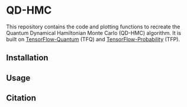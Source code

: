 # QD-HMC

This repository contains the code and plotting functions to recreate the Quantum Dynamical Hamiltonian Monte Carlo (QD-HMC) algorithm. It is built on [TensorFlow-Quantum](https://www.tensorflow.org/quantum) (TFQ) and [TensorFlow-Probability](https://www.tensorflow.org/probability) (TFP). 


## Installation


## Usage

## Citation
